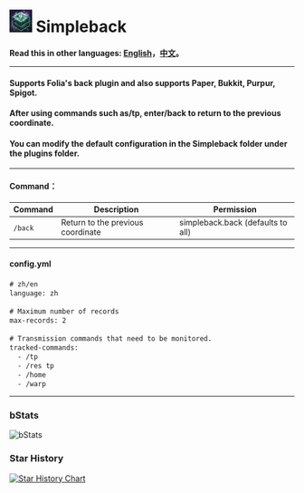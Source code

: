 # ![logo](https://github.com/intellectmind/Simpleback/blob/main/icon_40.png) Simpleback

**Read this in other languages: [English](README.md)，[中文](README_zh.md)。**

----------------------------------------------------------------------------------------------------------

#### Supports Folia's back plugin and also supports Paper, Bukkit, Purpur, Spigot.

#### After using commands such as/tp, enter/back to return to the previous coordinate.

#### You can modify the default configuration in the Simpleback folder under the plugins folder.

----------------------------------------------------------------------------------------------------------

#### Command：

| Command               | Description                                     | Permission                         |
|--------------------------|--------------------------------------------|----------------------------------|
| ```/back```       | Return to the previous coordinate             | simpleback.back (defaults to all)       |

----------------------------------------------------------------------------------------------------------

#### config.yml

```
# zh/en
language: zh

# Maximum number of records
max-records: 2

# Transmission commands that need to be monitored.
tracked-commands:
  - /tp
  - /res tp
  - /home
  - /warp
```

----------------------------------------------------------------------------------------------------------

### bStats
![bStats](https://bstats.org/signatures/bukkit/Simpleback.svg)

### Star History
[![Star History Chart](https://api.star-history.com/svg?repos=Simpleback/Simpleback&type=Date)](https://star-history.com/#Simpleback/Simpleback&Date)
